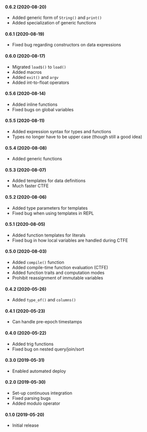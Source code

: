 #### 0.6.2	(2020-08-20)

- Added generic form of `String()` and `print()`
- Added specialization of generic functions

#### 0.6.1	(2020-08-19)

- Fixed bug regarding constructors on data expressions

#### 0.6.0	(2020-08-17)

- Migrated `load$()` to `load()`
- Added macros
- Added `exit()` and `argv`
- Added int-to-float operators

#### 0.5.6	(2020-08-14)

- Added inline functions
- Fixed bugs on global variables

#### 0.5.5	(2020-08-11)

- Added expression syntax for types and functions
- Types no longer have to be upper case (though still a good idea)

#### 0.5.4	(2020-08-08)

- Added generic functions

#### 0.5.3	(2020-08-07)

- Added templates for data definitions
- Much faster CTFE

#### 0.5.2	(2020-08-06)

- Added type parameters for templates
- Fixed bug when using templates in REPL

#### 0.5.1	(2020-08-05)

- Added function templates for literals
- Fixed bug in how local variables are handled during CTFE

#### 0.5.0	(2020-08-03)

- Added `compile()` function
- Added compile-time function evaluation (CTFE)
- Added function traits and computation modes
- Prohibit reassignment of immutable variables

#### 0.4.2	(2020-05-26)

- Added `type_of()` and `columns()`

#### 0.4.1	(2020-05-23)

- Can handle pre-epoch timestamps

#### 0.4.0	(2020-05-22)

- Added trig functions
- Fixed bug on nested query/join/sort

#### 0.3.0	(2019-05-31)

- Enabled automated deploy

#### 0.2.0	(2019-05-30)

- Set-up continuous integration
- Fixed parsing bugs
- Added modulo operator

#### 0.1.0	(2019-05-20)

- Initial release

